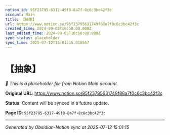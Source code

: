 ```yaml
---
notion_id: 95f23795-6317-49f8-8a7f-0c6c3bc42f3c
account: Main
title: 【抽象】
url: https://www.notion.so/95f23795631749f88a7f0c6c3bc42f3c
created_time: 2024-09-05T10:50:00.000Z
last_edited_time: 2024-09-05T10:50:00.000Z
sync_status: placeholder
sync_time: 2025-07-12T15:01:15.018567
---
```


# 【抽象】

*🔄 This is a placeholder file from Notion Main account.*

**Original URL**: https://www.notion.so/95f23795631749f88a7f0c6c3bc42f3c

**Status**: Content will be synced in a future update.

**Page ID**: `95f23795-6317-49f8-8a7f-0c6c3bc42f3c`

---

*Generated by Obsidian-Notion sync at 2025-07-12 15:01:15*
